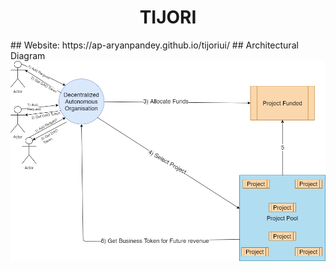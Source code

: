 
<p align="center">
    <h1 align= "center">TIJORI</h1>
</p>
## Website:
https://ap-aryanpandey.github.io/tijoriui/
## Architectural Diagram
<img src="images/Tijori_Tezos.png">

